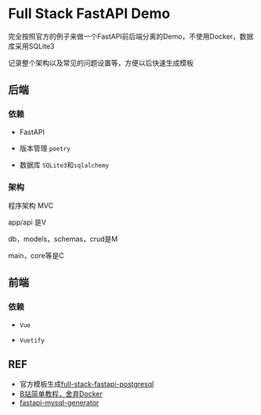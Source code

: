 # Full Stack FastAPI Demo

完全按照官方的例子来做一个FastAPI前后端分离的Demo，不使用Docker，数据库采用SQLite3

记录整个架构以及常见的问题设置等，方便以后快速生成模板



## 后端

### 依赖

* FastAPI

* 版本管理 `poetry`

* 数据库 `SQLite3`和`sqlalchemy`

  

### 架构

程序架构 MVC

app/api 是V

db，models，schemas，crud是M

main，core等是C

## 前端

### 依赖

* `Vue`

* `Vuetify`

  

## REF

* 官方模板生成[full-stack-fastapi-postgresql](https://github.com/tiangolo/full-stack-fastapi-postgresql)
* [B站简单教程，舍弃Docker](https://www.bilibili.com/video/BV1M5411t7bn)
* [fastapi-mysql-generator](https://github.com/CoderCharm/fastapi-mysql-generator)

